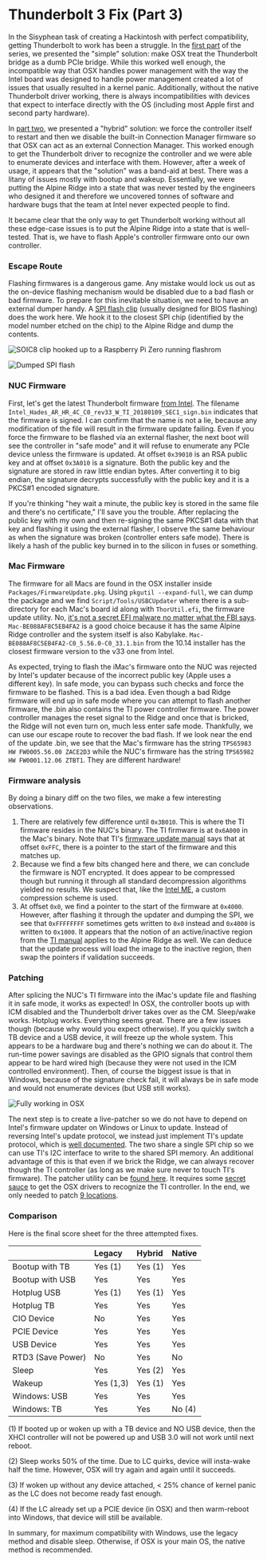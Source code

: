 # Thunderbolt 3 Fix \(Part 3\)

In the Sisyphean task of creating a Hackintosh with perfect compatibility, getting Thunderbolt to work has been a struggle. In the [first part](thunderbolt-3-fix.md) of the series, we presented the "simple" solution: make OSX treat the Thunderbolt bridge as a dumb PCIe bridge. While this worked well enough, the incompatible way that OSX handles power management with the way the Intel board was designed to handle power management created a lot of issues that usually resulted in a kernel panic. Additionally, without the native Thunderbolt driver working, there is always incompatibilities with devices that expect to interface directly with the OS \(including most Apple first and second party hardware\).

In [part two](thunderbolt-3-fix-part-2.md), we presented a "hybrid" solution: we force the controller itself to restart and then we disable the built-in Connection Manager firmware so that OSX can act as an external Connection Manager. This worked enough to get the Thunderbolt driver to recognize the controller and we were able to enumerate devices and interface with them. However, after a week of usage, it appears that the "solution" was a band-aid at best. There was a litany of issues mostly with bootup and wakeup. Essentially, we were putting the Alpine Ridge into a state that was never tested by the engineers who designed it and therefore we uncovered tonnes of software and hardware bugs that the team at Intel never expected people to find.

It became clear that the only way to get Thunderbolt working without all these edge-case issues is to put the Alpine Ridge into a state that is well-tested. That is, we have to flash Apple's controller firmware onto our own controller.

### Escape Route

Flashing firmwares is a dangerous game. Any mistake would lock us out as the on-device flashing mechanism would be disabled due to a bad flash or bad firmware. To prepare for this inevitable situation, we need to have an external dumper handy. A [SPI flash clip](http://dangerousprototypes.com/docs/Flashing_a_BIOS_chip_with_Bus_Pirate#Standard_SOIC8_clip) \(usually designed for BIOS flashing\) does the work here. We hook it to the closest SPI chip \(identified by the model number etched on the chip\) to the Alpine Ridge and dump the contents.

![SOIC8 clip hooked up to a Raspberry Pi Zero running flashrom](../.gitbook/assets/thunderbolt_flasher.jpg)

![Dumped SPI flash](../.gitbook/assets/thunderbolt_dump.png)

### NUC Firmware

First, let's get the latest Thunderbolt firmware [from Intel](https://downloadcenter.intel.com/download/28525/Thunderbolt-3-Controller-Firmware-Update-Tool-for-NUC8i7HNK-NUC8i7HVK?product=126143). The filename `Intel_Hades_AR_HR_4C_C0_rev33_W_TI_20180109_SEC1_sign.bin` indicates that the firmware is signed. I can confirm that the name is not a lie, because any modification of the file will result in the firmware update failing. Even if you force the firmware to be flashed via an external flasher, the next boot will see the controller in "safe mode" and it will refuse to enumerate any PCIe device unless the firmware is updated. At offset `0x39010` is an RSA public key and at offset `0x3A010` is a signature. Both the public key and the signature are stored in raw little endian bytes. After converting it to big endian, the signature decrypts successfully with the public key and it is a PKCS\#1 encoded signature.

If you're thinking "hey wait a minute, the public key is stored in the same file and there's no certificate," I'll save you the trouble. After replacing the public key with my own and then re-signing the same PKCS\#1 data with that key and flashing it using the external flasher, I observe the same behaviour as when the signature was broken \(controller enters safe mode\). There is likely a hash of the public key burned in to the silicon in fuses or something.

### Mac Firmware

The firmware for all Macs are found in the OSX installer inside `Packages/FirmwareUpdate.pkg`. Using `pkgutil --expand-full`, we can dump the package and we find `Script/Tools/USBCUpdater` where there is a sub-directory for each Mac's board id along with `ThorUtil.efi`, the firmware update utility. No, [it's not a secret EFI malware no matter what the FBI says](https://github.com/rickmark/mojo_thor/tree/a3e9e6d8d75e90c06714391110a33180467ded5e). `Mac-BE088AF8C5EB4FA2` is a good choice because it has the same Alpine Ridge controller and the system itself is also Kabylake. `Mac-BE088AF8C5EB4FA2-C0_5.56.0-C0_33.1.bin` from the 10.14 installer has the closest firmware version to the v33 one from Intel.

As expected, trying to flash the iMac's firmware onto the NUC was rejected by Intel's updater because of the incorrect public key \(Apple uses a different key\). In safe mode, you can bypass such checks and force the firmware to be flashed. This is a bad idea. Even though a bad Ridge firmware will end up in safe mode where you can attempt to flash another firmware, the .bin also contains the TI power controller firmware. The power controller manages the reset signal to the Ridge and once that is bricked, the Ridge will not even turn on, much less enter safe mode. Thankfully, we can use our escape route to recover the bad flash. If we look near the end of the update .bin, we see that the Mac's firmware has the string `TPS65983 HW FW0005.56.00 ZACE2D3` while the NUC's firmware has the string `TPS65982 HW FW0001.12.06 ZTBT1`. They are different hardware!

### Firmware analysis

By doing a binary diff on the two files, we make a few interesting observations.

1. There are relatively few difference until `0x3B010`. This is where the TI firmware resides in the NUC's binary. The TI firmware is at `0x6A000` in the Mac's binary. Note that TI's [firmware update manual](http://www.ti.com/lit/pdf/slva783) says that at offset `0xFFC`, there is a pointer to the start of the firmware and this matches up.
2. Because we find a few bits changed here and there, we can conclude the firmware is NOT encrypted. It does appear to be compressed though but running it through all standard decompression algorithms yielded no results. We suspect that, like the [Intel ME](http://blog.ptsecurity.com/2017/12/huffman-tables-intel-me.html), a custom compression scheme is used.
3. At offset `0x0`, we find a pointer to the start of the firmware at `0x4000`. However, after flashing it through the updater and dumping the SPI, we see that `0xFFFFFFFF` sometimes gets written to `0x0` instead and `0x4000` is written to `0x1000`. It appears that the notion of an active/inactive region from the [TI manual](http://www.ti.com/lit/pdf/slva783) applies to the Alpine Ridge as well. We can deduce that the update process will load the image to the inactive region, then swap the pointers if validation succeeds.

### Patching

After splicing the NUC's TI firmware into the iMac's update file and flashing it in safe mode, it works as expected! In OSX, the controller boots up with ICM disabled and the Thunderbolt driver takes over as the CM. Sleep/wake works. Hotplug works. Everything seems great. There are a few issues though \(because why would you expect otherwise\). If you quickly switch a TB device and a USB device, it will freeze up the whole system. This appears to be a hardware bug and there's nothing we can do about it. The run-time power savings are disabled as the GPIO signals that control them appear to be hard wired high \(because they were not used in the ICM controlled environment\). Then, of course the biggest issue is that in Windows, because of the signature check fail, it will always be in safe mode and would not enumerate devices \(but USB still works\).

![Fully working in OSX](../.gitbook/assets/thunderbolt_profiler.png)

The next step is to create a live-patcher so we do not have to depend on Intel's firmware updater on Windows or Linux to update. Instead of reversing Intel's update protocol, we instead just implement TI's update protocol, which is [well documented](http://www.ti.com/lit/pdf/slva783). The two share a single SPI chip so we can use TI's I2C interface to write to the shared SPI memory. An additional advantage of this is that even if we brick the Ridge, we can always recover though the TI controller \(as long as we make sure never to touch TI's firmware\). The patcher utility can be [found here](https://github.com/osy/ThunderboltPatcher). It requires some [secret](https://github.com/osy/HaC-Mini/blob/e3c95882e72f4e93585017909fc3824d04260188/OC/config.plist#L231-L240) [sauce](https://github.com/osy/HaC-Mini/blob/e3c95882e72f4e93585017909fc3824d04260188/ACPI/SSDT-Hpm.asl) to get the OSX drivers to recognize the TI controller. In the end, we only needed to patch [9 locations](https://github.com/osy/ThunderboltPatcher/blob/master/Patches/NUC_Hades_Canyon_Apple_Mode.plist).

### Comparison

Here is the final score sheet for the three attempted fixes.

|  | Legacy | Hybrid | Native |
| :--- | :--- | :--- | :--- |
| Bootup with TB | Yes \(1\) | Yes \(1\) | Yes |
| Bootup with USB | Yes | Yes | Yes |
| Hotplug USB | Yes \(1\) | Yes \(1\) | Yes |
| Hotplug TB | Yes | Yes | Yes |
| CIO Device | No | Yes | Yes |
| PCIE Device | Yes | Yes | Yes |
| USB Device | Yes | Yes | Yes |
| RTD3 \(Save Power\) | No | Yes | No |
| Sleep | Yes | Yes \(2\) | Yes |
| Wakeup | Yes \(1,3\) | Yes \(1\) | Yes |
| Windows: USB | Yes | Yes | Yes |
| Windows: TB | Yes | Yes | No \(4\) |

\(1\) If booted up or woken up with a TB device and NO USB device, then the XHCI controller will not be powered up and USB 3.0 will not work until next reboot.

\(2\) Sleep works 50% of the time. Due to LC quirks, device will insta-wake half the time. However, OSX will try again and again until it succeeds.

\(3\) If woken up without any device attached, &lt; 25% chance of kernel panic as the LC does not become ready fast enough.

\(4\) If the LC already set up a PCIE device \(in OSX\) and then warm-reboot into Windows, that device will still be available.

In summary, for maximum compatibility with Windows, use the legacy method and disable sleep. Otherwise, if OSX is your main OS, the native method is recommended.

